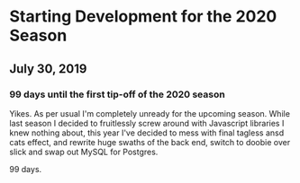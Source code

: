 
# Starting Development for the 2020 Season

## July 30, 2019 
### 99 days until the first tip-off of the 2020 season
Yikes.  As per usual I'm completely unready for the upcoming season.  While last season I decided to fruitlessly screw around with Javascript libraries I knew nothing about, this year I've decided to mess with final tagless ansd cats effect, and rewrite huge swaths of the back end, switch to doobie over slick and swap out MySQL for Postgres.

99 days.

